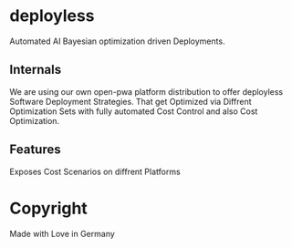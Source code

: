 # deployless
Automated AI Bayesian optimization driven Deployments.


## Internals
We are using our own open-pwa platform distribution to offer deployless Software Deployment Strategies. That get Optimized via Diffrent Optimization Sets with fully automated Cost Control and also Cost Optimization.

## Features
Exposes Cost Scenarios on diffrent Platforms 



# Copyright
Made with Love in Germany
